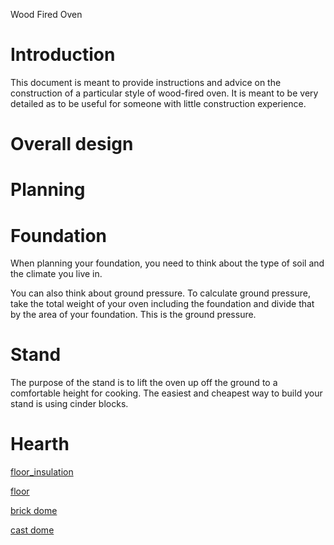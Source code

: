 
Wood Fired Oven

# Introduction

This document is meant to provide instructions and advice on the construction of a particular style of wood-fired oven.
It is meant to be very detailed as to be useful for someone with little construction experience.

# Overall design

# Planning

# Foundation

When planning your foundation, you need to think about the type of soil and the climate you live in.

You can also think about ground pressure.
To calculate ground pressure, take the total weight of your oven including the foundation and divide that by the area of your foundation.
This is the ground pressure.


# Stand

The purpose of the stand is to lift the oven up off the ground to a comfortable height for cooking.
The easiest and cheapest way to build your stand is using cinder blocks.


# Hearth


[floor_insulation](floor_insulation.md)

[floor](floor.md)

[brick dome](brick_dome.md)

[cast dome](cast_dome.md)

